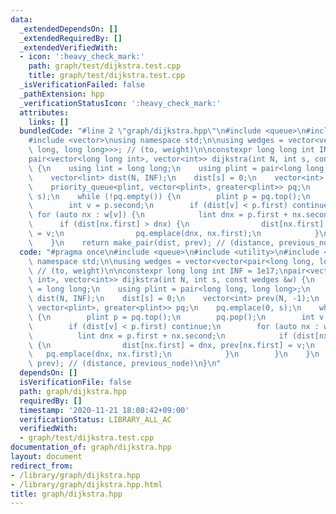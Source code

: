 ```yaml
---
data:
  _extendedDependsOn: []
  _extendedRequiredBy: []
  _extendedVerifiedWith:
  - icon: ':heavy_check_mark:'
    path: graph/test/dijkstra.test.cpp
    title: graph/test/dijkstra.test.cpp
  _isVerificationFailed: false
  _pathExtension: hpp
  _verificationStatusIcon: ':heavy_check_mark:'
  attributes:
    links: []
  bundledCode: "#line 2 \"graph/dijkstra.hpp\"\n#include <queue>\n#include <utility>\n\
    #include <vector>\nusing namespace std;\n\nusing wedges = vector<vector<pair<long\
    \ long, long long>>>; // (to, weight)\n\nconstexpr long long int INF = 1e17;\n\
    pair<vector<long long int>, vector<int>> dijkstra(int N, int s, const wedges &w)\
    \ {\n    using lint = long long;\n    using plint = pair<long long, long long>;\n\
    \    vector<lint> dist(N, INF);\n    dist[s] = 0;\n    vector<int> prev(N, -1);\n\
    \    priority_queue<plint, vector<plint>, greater<plint>> pq;\n    pq.emplace(0,\
    \ s);\n    while (!pq.empty()) {\n        plint p = pq.top();\n        pq.pop();\n\
    \        int v = p.second;\n        if (dist[v] < p.first) continue;\n       \
    \ for (auto nx : w[v]) {\n            lint dnx = p.first + nx.second;\n      \
    \      if (dist[nx.first] > dnx) {\n                dist[nx.first] = dnx, prev[nx.first]\
    \ = v;\n                pq.emplace(dnx, nx.first);\n            }\n        }\n\
    \    }\n    return make_pair(dist, prev); // (distance, previous_node)\n}\n"
  code: "#pragma once\n#include <queue>\n#include <utility>\n#include <vector>\nusing\
    \ namespace std;\n\nusing wedges = vector<vector<pair<long long, long long>>>;\
    \ // (to, weight)\n\nconstexpr long long int INF = 1e17;\npair<vector<long long\
    \ int>, vector<int>> dijkstra(int N, int s, const wedges &w) {\n    using lint\
    \ = long long;\n    using plint = pair<long long, long long>;\n    vector<lint>\
    \ dist(N, INF);\n    dist[s] = 0;\n    vector<int> prev(N, -1);\n    priority_queue<plint,\
    \ vector<plint>, greater<plint>> pq;\n    pq.emplace(0, s);\n    while (!pq.empty())\
    \ {\n        plint p = pq.top();\n        pq.pop();\n        int v = p.second;\n\
    \        if (dist[v] < p.first) continue;\n        for (auto nx : w[v]) {\n  \
    \          lint dnx = p.first + nx.second;\n            if (dist[nx.first] > dnx)\
    \ {\n                dist[nx.first] = dnx, prev[nx.first] = v;\n             \
    \   pq.emplace(dnx, nx.first);\n            }\n        }\n    }\n    return make_pair(dist,\
    \ prev); // (distance, previous_node)\n}\n"
  dependsOn: []
  isVerificationFile: false
  path: graph/dijkstra.hpp
  requiredBy: []
  timestamp: '2020-11-21 18:08:42+09:00'
  verificationStatus: LIBRARY_ALL_AC
  verifiedWith:
  - graph/test/dijkstra.test.cpp
documentation_of: graph/dijkstra.hpp
layout: document
redirect_from:
- /library/graph/dijkstra.hpp
- /library/graph/dijkstra.hpp.html
title: graph/dijkstra.hpp
---
```

